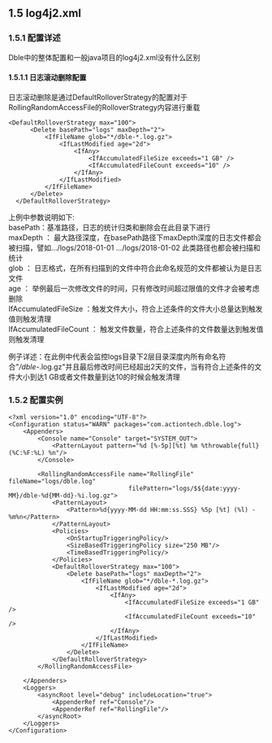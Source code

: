 ##  1.5 log4j2.xml
###  1.5.1 配置详述

Dble中的整体配置和一般java项目的log4j2.xml没有什么区别

####  1.5.1.1 日志滚动删除配置

   日志滚动删除是通过DefaultRolloverStrategy的配置对于RollingRandomAccessFile的RolloverStrategy内容进行重载
   
```
<DefaultRolloverStrategy max="100">
      <Delete basePath="logs" maxDepth="2">
          <IfFileName glob="*/dble-*.log.gz">
              <IfLastModified age="2d">
                  <IfAny>
                      <IfAccumulatedFileSize exceeds="1 GB" />
                      <IfAccumulatedFileCount exceeds="10" />
                  </IfAny>
              </IfLastModified>
          </IfFileName>
      </Delete>
  </DefaultRolloverStrategy>
```
上例中参数说明如下:  
 basePath：基准路径，日志的统计归类和删除会在此目录下进行  
 maxDepth ： 最大路径深度，在basePath路径下maxDepth深度的日志文件都会被扫描，譬如.../logs/2018-01-01  .../logs/2018-01-02 此类路径也都会被扫描和统计  
 glob ： 日志格式，在所有扫描到的文件中符合此命名规范的文件都被认为是日志文件   
 age  ： 举例最后一次修改文件的时间，只有修改时间超过限值的文件才会被考虑删除  
 IfAccumulatedFileSize ：触发文件大小，符合上述条件的文件大小总量达到触发值则触发清理  
 IfAccumulatedFileCount ： 触发文件数量，符合上述条件的文件数量达到触发值则触发清理  
  
  例子详述：在此例中代表会监控logs目录下2层目录深度内所有命名符合"*/dble-*.log.gz"并且最后修改时间已经超出2天的文件，当有符合上述条件的文件大小到达1 GB或者文件数量到达10的时候会触发清理


###  1.5.2 配置实例
```
<?xml version="1.0" encoding="UTF-8"?>
<Configuration status="WARN" packages="com.actiontech.dble.log">
    <Appenders>
        <Console name="Console" target="SYSTEM_OUT">
            <PatternLayout pattern="%d [%-5p][%t] %m %throwable{full} (%C:%F:%L) %n"/>
        </Console>
 
        <RollingRandomAccessFile name="RollingFile" fileName="logs/dble.log"
                                 filePattern="logs/$${date:yyyy-MM}/dble-%d{MM-dd}-%i.log.gz">
            <PatternLayout>
                <Pattern>%d{yyyy-MM-dd HH:mm:ss.SSS} %5p [%t] (%l) - %m%n</Pattern>
            </PatternLayout>
            <Policies>
                <OnStartupTriggeringPolicy/>
                <SizeBasedTriggeringPolicy size="250 MB"/>
                <TimeBasedTriggeringPolicy/>
            </Policies>
            <DefaultRolloverStrategy max="100">
                <Delete basePath="logs" maxDepth="2">
                    <IfFileName glob="*/dble-*.log.gz">
                        <IfLastModified age="2d">
                            <IfAny>
                                <IfAccumulatedFileSize exceeds="1 GB" />
                                <IfAccumulatedFileCount exceeds="10" />
                            </IfAny>
                        </IfLastModified>
                    </IfFileName>
                </Delete>
            </DefaultRolloverStrategy>
        </RollingRandomAccessFile>
 
    </Appenders>
    <Loggers>
        <asyncRoot level="debug" includeLocation="true">
            <AppenderRef ref="Console"/>
            <AppenderRef ref="RollingFile"/>
        </asyncRoot>
    </Loggers>
</Configuration>
```
